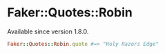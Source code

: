 # Faker::Quotes::Robin

Available since version 1.8.0.

```ruby
Faker::Quotes::Robin.quote #=> "Holy Razors Edge"
```
